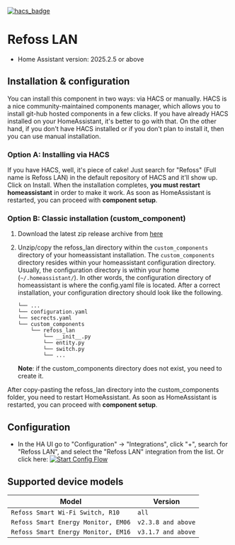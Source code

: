 [![hacs_badge](https://img.shields.io/badge/HACS-Default-orange.svg?style=for-the-badge)](https://github.com/hacs/integration)

# Refoss LAN
- Home Assistant version: 2025.2.5 or above

## Installation & configuration
You can install this component in two ways: via HACS or manually.
HACS is a nice community-maintained components manager, which allows you to install git-hub hosted components in a few clicks.
If you have already HACS installed on your HomeAssistant, it's better to go with that.
On the other hand, if you don't have HACS installed or if you don't plan to install it, then you can use manual installation.

### Option A: Installing via HACS
If you have HACS, well, it's piece of cake!
Just search for "Refoss" (Full name is Refoss LAN) in the default repository of HACS and it'll show up.
Click on Install. When the installation completes, **you must restart homeassistant** in order to make it work.
As soon as HomeAssistant is restarted, you can proceed with __component setup__.

### Option B: Classic installation (custom_component)
1. Download the latest zip release archive from [here](https://github.com/Refoss/refoss_lan/releases/latest)
1. Unzip/copy the refoss_lan directory within the `custom_components` directory of your homeassistant installation.
   The `custom_components` directory resides within your homeassistant configuration directory.
   Usually, the configuration directory is within your home (`~/.homeassistant/`).
   In other words, the configuration directory of homeassistant is where the config.yaml file is located.
   After a correct installation, your configuration directory should look like the following.
    ```
    └── ...
    └── configuration.yaml
    └── secrects.yaml
    └── custom_components
        └── refoss_lan
            └── __init__.py
            └── entity.py
            └── switch.py
            └── ...
    ```

   **Note**: if the custom_components directory does not exist, you need to create it.

After copy-pasting the refoss_lan directory into the custom_components folder, you need to restart HomeAssistant.
As soon as HomeAssistant is restarted, you can proceed with __component setup__.

## Configuration
- In the HA UI go to "Configuration" -> "Integrations", click "+", search for "Refoss LAN", and select the "Refoss LAN" integration from the list.
  Or click here: [![Start Config Flow](https://my.home-assistant.io/badges/config_flow_start.svg)](https://my.home-assistant.io/redirect/config_flow_start?domain=refoss_lan)

## Supported device models

| Model                               | Version            |             
|-------------------------------------|--------------------|
| `Refoss Smart Wi-Fi Switch, R10`    | `all`              |
| `Refoss Smart Energy Monitor, EM06` | `v2.3.8 and above` |
| `Refoss Smart Energy Monitor, EM16` | `v3.1.7 and above` |

